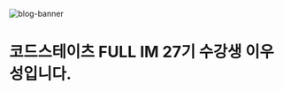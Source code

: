 ![blog-banner](https://user-images.githubusercontent.com/75570915/108599971-9df25780-73d7-11eb-925b-d1b0b8621595.png)
<br />

# **코드스테이츠 FULL IM 27기 수강생 이우성입니다.**
